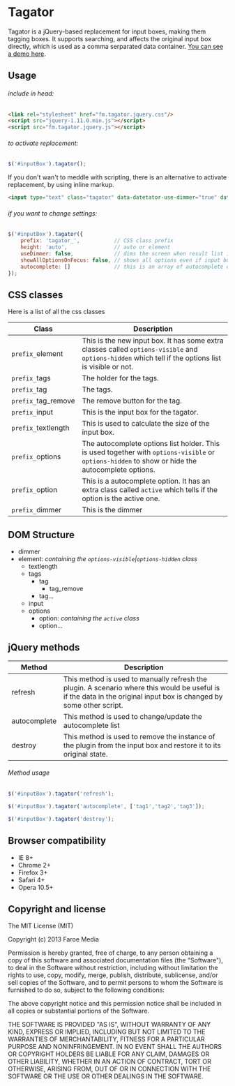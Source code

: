 Tagator
==========
Tagator is a jQuery-based replacement for input boxes, making them tagging boxes. It supports searching, and affects the original input box directly, which is used as a comma serparated data container.
[You can see a demo here](http://opensource.faroemedia.com/tagator).


Usage
-----
###### include in head:
```html
<link rel="stylesheet" href="fm.tagator.jquery.css"/>
<script src="jquery-1.11.0.min.js"></script>
<script src="fm.tagator.jquery.js"></script>
```

###### to activate replacement:
```javascript
$('#inputBox').tagator();
```
If you don't wan't to meddle with scripting, there is an alternative to activate replacement, by using inline markup. 
```html
<input type="text" class="tagator" data-datetator-use-dimmer="true" data-tagator-autocomplete="['first', 'second', 'third']">
```


###### if you want to change settings:
```javascript
$('#inputBox').tagator({
    prefix: 'tagator_',           // CSS class prefix
    height: 'auto',               // auto or element
    useDimmer: false,             // dims the screen when result list is visible
    showAllOptionsOnFocus: false, // shows all options even if input box is empty
    autocomplete: []              // this is an array of autocomplete options
});
```


CSS classes
-----------
Here is a list of all the css classes

Class                         | Description
----------------------------- | ------------------------------------------------------------------------------
`prefix_`element              | This is the new input box. It has some extra classes called `options-visible` and `options-hidden` which tell if the options list is visible or not.
`prefix_`tags                 | The holder for the tags.
`prefix_`tag                  | The tags.
`prefix_`tag_remove           | The remove button for the tag.
`prefix_`input                | This is the input box for the tagator.
`prefix_`textlength           | This is used to calculate the size of the input box.
`prefix_`options              | The autocomplete options list holder. This is used together with `options-visible` or `options-hidden` to show or hide the autocomplete options.
`prefix_`option               | This is a autocomplete option. It has an extra class called `active` which tells if the option is the active one.
`prefix_`dimmer               | This is the dimmer


DOM Structure
-------------
* dimmer
* element: *containing the `options-visible`|`options-hidden` class*
    * textlength
    * tags
        * tag
            * tag_remove
        * tag...
    * input
    * options
        * option: *containing the `active` class*
        * option...


jQuery methods
--------------
Method             | Description
------------------ | -----------
refresh            | This method is used to manually refresh the plugin. A scenario where this would be useful is if the data in the original input box is changed by some other script.
autocomplete       | This method is used to change/update the autocomplete list
destroy            | This method is used to remove the instance of the plugin from the input box and restore it to its original state.


###### Method usage
```javascript
$('#inputBox').tagator('refresh');
```
```javascript
$('#inputBox').tagator('autocomplete', ['tag1','tag2','tag3']);
```
```javascript
$('#inputBox').tagator('destroy');
```


Browser compatibility
---------------------
* IE 8+
* Chrome 2+
* Firefox 3+
* Safari 4+
* Opera 10.5+



Copyright and license
---------------------
The MIT License (MIT)

Copyright (c) 2013 Faroe Media

Permission is hereby granted, free of charge, to any person obtaining a copy of
this software and associated documentation files (the "Software"), to deal in
the Software without restriction, including without limitation the rights to
use, copy, modify, merge, publish, distribute, sublicense, and/or sell copies of
the Software, and to permit persons to whom the Software is furnished to do so,
subject to the following conditions:

The above copyright notice and this permission notice shall be included in all
copies or substantial portions of the Software.

THE SOFTWARE IS PROVIDED "AS IS", WITHOUT WARRANTY OF ANY KIND, EXPRESS OR
IMPLIED, INCLUDING BUT NOT LIMITED TO THE WARRANTIES OF MERCHANTABILITY, FITNESS
FOR A PARTICULAR PURPOSE AND NONINFRINGEMENT. IN NO EVENT SHALL THE AUTHORS OR
COPYRIGHT HOLDERS BE LIABLE FOR ANY CLAIM, DAMAGES OR OTHER LIABILITY, WHETHER
IN AN ACTION OF CONTRACT, TORT OR OTHERWISE, ARISING FROM, OUT OF OR IN
CONNECTION WITH THE SOFTWARE OR THE USE OR OTHER DEALINGS IN THE SOFTWARE.
